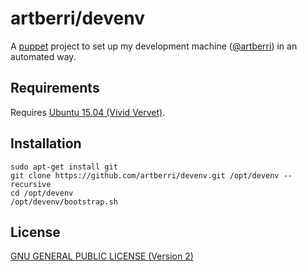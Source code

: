 # artberri/devenv

A [puppet](https://github.com/puppetlabs/puppet) project to set up my development machine ([@artberri](https://github.com/artberri)) in an automated way.

## Requirements

Requires [Ubuntu 15.04 (Vivid Vervet)](http://releases.ubuntu.com/15.04/).

## Installation

```
sudo apt-get install git
git clone https://github.com/artberri/devenv.git /opt/devenv --recursive
cd /opt/devenv
/opt/devenv/bootstrap.sh
```

## License

[GNU GENERAL PUBLIC LICENSE (Version 2)](LICENSE)